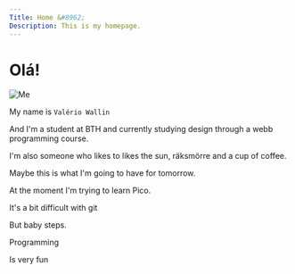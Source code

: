 ```yaml
---
Title: Home &#8962;
Description: This is my homepage.
---
```


Olá!
==========================
![Me](../portfolio/assets/img/me2.jpg)

My name is `Valério Wallin`

And I'm a student at BTH and currently studying design through a webb programming course.

I'm also someone who likes to likes the sun, räksmörre and a cup of coffee.

Maybe this is what I'm going to have for tomorrow.

At the moment I'm trying to learn Pico.

It's a bit difficult with git

But baby steps.

Programming

Is very fun



